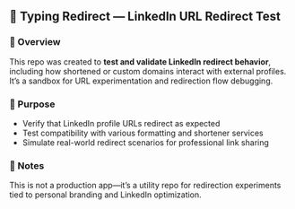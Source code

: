 ## 🧪 Typing Redirect — LinkedIn URL Redirect Test

### 📌 Overview  
This repo was created to **test and validate LinkedIn redirect behavior**, including how shortened or custom domains interact with external profiles. It’s a sandbox for URL experimentation and redirection flow debugging.

### 🚀 Purpose  
- Verify that LinkedIn profile URLs redirect as expected  
- Test compatibility with various formatting and shortener services  
- Simulate real-world redirect scenarios for professional link sharing

### 🧠 Notes  
This is not a production app—it’s a utility repo for redirection experiments tied to personal branding and LinkedIn optimization.
